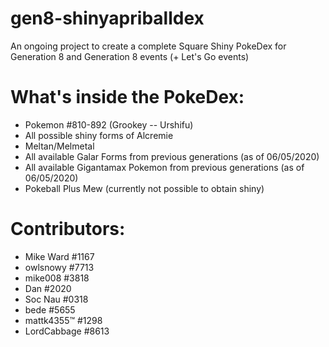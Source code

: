# gen8-shinyapriballdex
An ongoing project to create a complete Square Shiny PokeDex for Generation 8 and Generation 8 events (+ Let's Go events)

# What's inside the PokeDex:
* Pokemon #810-892 (Grookey -- Urshifu)
* All possible shiny forms of Alcremie
* Meltan/Melmetal
* All available Galar Forms from previous generations (as of 06/05/2020)
* All available Gigantamax Pokemon from previous generations (as of 06/05/2020)
* Pokeball Plus Mew (currently not possible to obtain shiny)

# Contributors:
* Mike Ward #1167
* owlsnowy #7713
* mike008 #3818
* Dan #2020
* Soc Nau #0318
* bede #5655
* mattk4355™ #1298
* LordCabbage #8613
